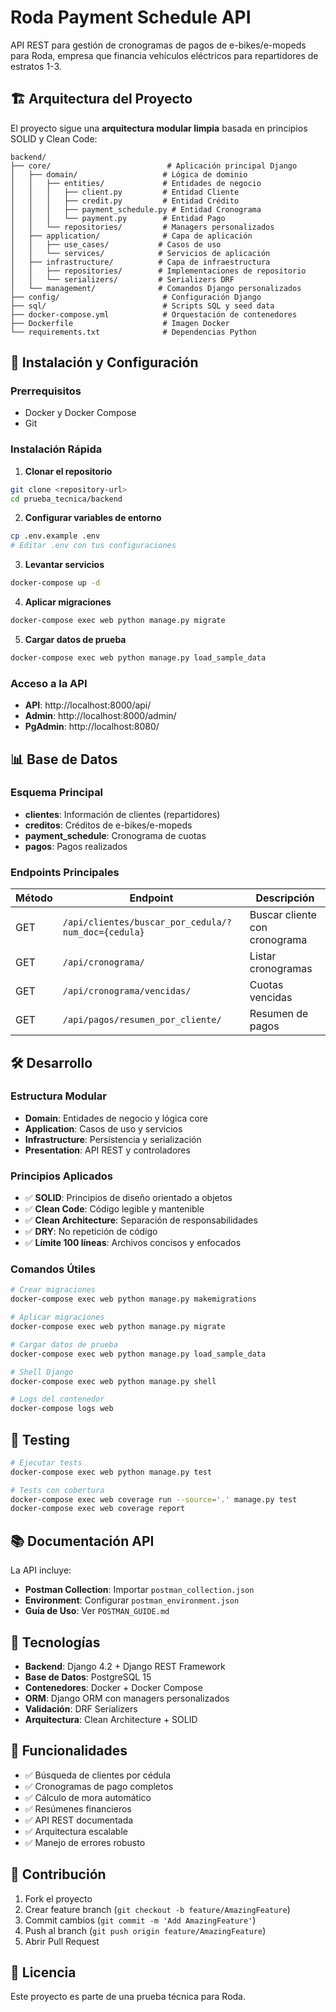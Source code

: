 # Roda Payment Schedule API

API REST para gestión de cronogramas de pagos de e-bikes/e-mopeds para Roda, empresa que financia vehículos eléctricos para repartidores de estratos 1-3.

## 🏗️ Arquitectura del Proyecto

El proyecto sigue una **arquitectura modular limpia** basada en principios SOLID y Clean Code:

```
backend/
├── core/                          # Aplicación principal Django
│   ├── domain/                   # Lógica de dominio
│   │   ├── entities/             # Entidades de negocio
│   │   │   ├── client.py         # Entidad Cliente
│   │   │   ├── credit.py         # Entidad Crédito
│   │   │   ├── payment_schedule.py # Entidad Cronograma
│   │   │   └── payment.py        # Entidad Pago
│   │   └── repositories/         # Managers personalizados
│   ├── application/              # Capa de aplicación
│   │   ├── use_cases/           # Casos de uso
│   │   └── services/            # Servicios de aplicación
│   ├── infrastructure/          # Capa de infraestructura
│   │   ├── repositories/        # Implementaciones de repositorio
│   │   └── serializers/         # Serializers DRF
│   └── management/              # Comandos Django personalizados
├── config/                       # Configuración Django
├── sql/                          # Scripts SQL y seed data
├── docker-compose.yml            # Orquestación de contenedores
├── Dockerfile                    # Imagen Docker
└── requirements.txt              # Dependencias Python
```

## 🚀 Instalación y Configuración

### Prerrequisitos
- Docker y Docker Compose
- Git

### Instalación Rápida

1. **Clonar el repositorio**
```bash
git clone <repository-url>
cd prueba_tecnica/backend
```

2. **Configurar variables de entorno**
```bash
cp .env.example .env
# Editar .env con tus configuraciones
```

3. **Levantar servicios**
```bash
docker-compose up -d
```

4. **Aplicar migraciones**
```bash
docker-compose exec web python manage.py migrate
```

5. **Cargar datos de prueba**
```bash
docker-compose exec web python manage.py load_sample_data
```

### Acceso a la API
- **API**: http://localhost:8000/api/
- **Admin**: http://localhost:8000/admin/
- **PgAdmin**: http://localhost:8080/

## 📊 Base de Datos

### Esquema Principal
- **clientes**: Información de clientes (repartidores)
- **creditos**: Créditos de e-bikes/e-mopeds
- **payment_schedule**: Cronograma de cuotas
- **pagos**: Pagos realizados

### Endpoints Principales

| Método | Endpoint | Descripción |
|--------|----------|-------------|
| GET | `/api/clientes/buscar_por_cedula/?num_doc={cedula}` | Buscar cliente con cronograma |
| GET | `/api/cronograma/` | Listar cronogramas |
| GET | `/api/cronograma/vencidas/` | Cuotas vencidas |
| GET | `/api/pagos/resumen_por_cliente/` | Resumen de pagos |

## 🛠️ Desarrollo

### Estructura Modular
- **Domain**: Entidades de negocio y lógica core
- **Application**: Casos de uso y servicios
- **Infrastructure**: Persistencia y serialización
- **Presentation**: API REST y controladores

### Principios Aplicados
- ✅ **SOLID**: Principios de diseño orientado a objetos
- ✅ **Clean Code**: Código legible y mantenible
- ✅ **Clean Architecture**: Separación de responsabilidades
- ✅ **DRY**: No repetición de código
- ✅ **Límite 100 líneas**: Archivos concisos y enfocados

### Comandos Útiles

```bash
# Crear migraciones
docker-compose exec web python manage.py makemigrations

# Aplicar migraciones
docker-compose exec web python manage.py migrate

# Cargar datos de prueba
docker-compose exec web python manage.py load_sample_data

# Shell Django
docker-compose exec web python manage.py shell

# Logs del contenedor
docker-compose logs web
```

## 🧪 Testing

```bash
# Ejecutar tests
docker-compose exec web python manage.py test

# Tests con cobertura
docker-compose exec web coverage run --source='.' manage.py test
docker-compose exec web coverage report
```

## 📚 Documentación API

La API incluye:
- **Postman Collection**: Importar `postman_collection.json`
- **Environment**: Configurar `postman_environment.json`
- **Guía de Uso**: Ver `POSTMAN_GUIDE.md`

## 🔧 Tecnologías

- **Backend**: Django 4.2 + Django REST Framework
- **Base de Datos**: PostgreSQL 15
- **Contenedores**: Docker + Docker Compose
- **ORM**: Django ORM con managers personalizados
- **Validación**: DRF Serializers
- **Arquitectura**: Clean Architecture + SOLID

## 📝 Funcionalidades

- ✅ Búsqueda de clientes por cédula
- ✅ Cronogramas de pago completos
- ✅ Cálculo de mora automático
- ✅ Resúmenes financieros
- ✅ API REST documentada
- ✅ Arquitectura escalable
- ✅ Manejo de errores robusto

## 🤝 Contribución

1. Fork el proyecto
2. Crear feature branch (`git checkout -b feature/AmazingFeature`)
3. Commit cambios (`git commit -m 'Add AmazingFeature'`)
4. Push al branch (`git push origin feature/AmazingFeature`)
5. Abrir Pull Request

## 📄 Licencia

Este proyecto es parte de una prueba técnica para Roda.